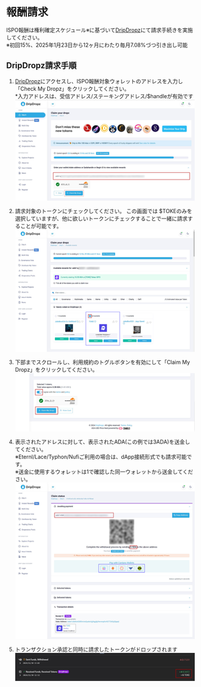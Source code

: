 # **報酬請求**

ISPO報酬は権利確定スケジュール※に基づいて[DripDropz](https://dripdropz.io/)にて請求手続きを実施してください。  
※初回15%、2025年1月23日から12ヶ月にわたり毎月7.08%づつ引き出し可能

## DripDropz請求手順

1. [DripDropz](https://dripdropz.io/)にアクセスし、ISPO報酬対象ウォレットのアドレスを入力し「Check My Dropz」をクリックしてください。  
*入力アドレスは、受信アドレス/ステーキングアドレス/$handleが有効です
![](../images/ispo-claim1.png)

2. 請求対象のトークンにチェックしてください。  この画面では $TOKEのみを選択していますが、他に欲しいトークンにチェックすることで一緒に請求することが可能です。
![](../images/ispo-claim2.png)

3. 下部までスクロールし、利用規約のトグルボタンを有効にして「Claim My Dropz」をクリックしてください。
![](../images/ispo-claim3.png)

4. 表示されたアドレスに対して、表示されたADA(この例では3ADA)を送金してください。  
※Eternl/Lace/Typhon/Nufiご利用の場合は、dApp接続形式でも請求可能です。  
※送金に使用するウォレットは1で確認した同一ウォレットから送金してください。
![](../images/ispo-claim4.png) 

5. トランザクション承認と同時に請求したトークンがドロップされます
![](../images/ispo-claim5.png)